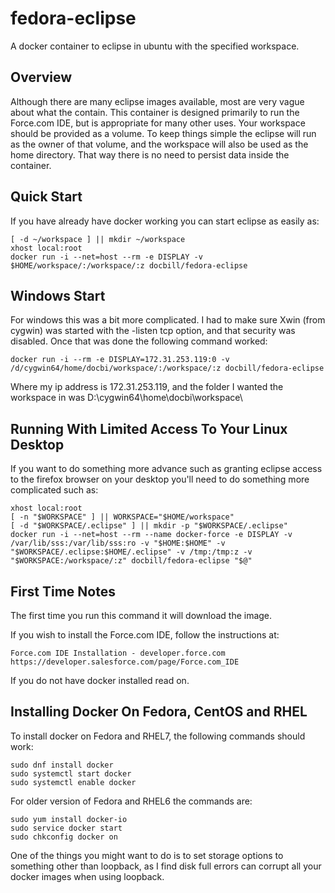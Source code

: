 # fedora-eclipse
A docker container to eclipse in ubuntu with the specified workspace.

## Overview

Although there are many eclipse images available, most are very vague about
what the contain.  This container is designed primarily to run the 
Force.com IDE, but is appropriate for many other uses.  Your workspace should
be provided as a volume.  To keep things simple the eclipse will run as the
owner of that volume, and the workspace will also be used as the home directory.
That way there is no need to persist data inside the container.

 
## Quick Start

 
If you have already have docker working you can start eclipse as easily as:

	[ -d ~/workspace ] || mkdir ~/workspace
	xhost local:root
	docker run -i --net=host --rm -e DISPLAY -v $HOME/workspace/:/workspace/:z docbill/fedora-eclipse


## Windows Start

For windows this was a bit more complicated.  I had to make sure Xwin (from
cygwin) was started with the -listen tcp option, and that security was 
disabled.  Once that was done the following command worked:

	docker run -i --rm -e DISPLAY=172.31.253.119:0 -v /d/cygwin64/home/docbi/workspace/:/workspace/:z docbill/fedora-eclipse

Where my ip address is 172.31.253.119, and the folder I wanted the workspace in
was D:\cygwin64\home\docbi\workspace\

## Running With Limited Access To Your Linux Desktop

If you want to do something more advance such as granting eclipse access to
the firefox browser on your desktop you'll need to do something more
complicated such as:

	xhost local:root
	[ -n "$WORKSPACE" ] || WORKSPACE="$HOME/workspace"
	[ -d "$WORKSPACE/.eclipse" ] || mkdir -p "$WORKSPACE/.eclipse"
	docker run -i --net=host --rm --name docker-force -e DISPLAY -v /var/lib/sss:/var/lib/sss:ro -v "$HOME:$HOME" -v "$WORKSPACE/.eclipse:$HOME/.eclipse" -v /tmp:/tmp:z -v "$WORKSPACE:/workspace/:z" docbill/fedora-eclipse "$@"


## First Time Notes

The first time you run this command it will download the image.

If you wish to install the Force.com IDE, follow the instructions at:

	Force.com IDE Installation - developer.force.com
	https://developer.salesforce.com/page/Force.com_IDE

If you do not have docker installed read on.

 
## Installing Docker On Fedora, CentOS and RHEL

 

To install docker on Fedora and RHEL7, the following commands should work:

 

	sudo dnf install docker
	sudo systemctl start docker
	sudo systemctl enable docker

For older version of Fedora and RHEL6 the commands are:

	sudo yum install docker-io
	sudo service docker start
	sudo chkconfig docker on


One of the things you might want to do is to set storage options to something
other than loopback, as I find disk full errors can corrupt all your docker
images when using loopback.

